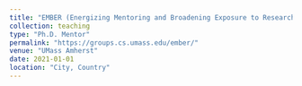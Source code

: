 ```yaml
---
title: "EMBER (Energizing Mentoring and Broadening Exposure to Research) (Spring 2021)"
collection: teaching
type: "Ph.D. Mentor"
permalink: "https://groups.cs.umass.edu/ember/"
venue: "UMass Amherst"
date: 2021-01-01
location: "City, Country"
---
```

